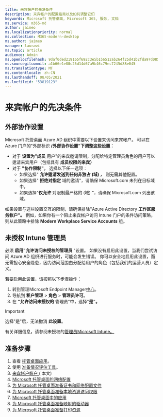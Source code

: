 ```yaml
---
title: 来宾帐户的先决条件
description: 来宾帐户的配置指南以及如何调整它们
keywords: Microsoft 托管桌面, Microsoft 365, 服务, 文档
ms.service: m365-md
author: jaimeo
ms.localizationpriority: normal
ms.collection: M365-modern-desktop
ms.author: jaimeo
manager: laurawi
ms.topic: article
audience: Admin
ms.openlocfilehash: 9daf0ded219165f692c3e5b1b6512ab264f25d41b2fda97d085a3443cbe506a3
ms.sourcegitcommit: a1b66e1e80c25d14d67a9b46c79ec7245d88e045
ms.translationtype: MT
ms.contentlocale: zh-CN
ms.lasthandoff: 08/05/2021
ms.locfileid: "53819123"
---
```

# <a name="prerequisites-for-guest-accounts"></a>来宾帐户的先决条件

## <a name="external-collaboration-settings"></a>外部协作设置

Microsoft 托管桌面 Azure AD 组织中需要以下设置来访问来宾帐户。 可以在 Azure 门户的"[](https://portal.azure.com)外部标识 **/外部协作设置"下调整这些设置**：

-   对于 **设置为"成员** 用户"的来宾邀请限制，分配给特定管理员角色的用户可以邀请来宾用户（包括具有 **成员权限的来宾）**
-   对于 **"协作限制"，** 选择以下任一选项：
    -   如果选择" **允许邀请发送到任何非独占 (域) ，** 则无需其他配置。
    -   如果选择" **拒绝对指定** 域的邀请"，请确保 Microsoft.com 未列在目标域中。
    -   如果选择"**仅允许** 对限制最严格的 (域) "，请确保 Microsoft.com 列出该域。 

如果设置与这些设置交互的限制，请确保排除"Azure Active Directory **工作区服务帐户"。** 例如，如果你有一个阻止来宾帐户访问 Intune 门户的条件访问策略，则从此策略中排除 **Modern Workplace Service Accounts** 组。

## <a name="unlicensed-intune-admin"></a>未授权 Intune 管理员

必须 **启用"允许访问未授权的管理员** "设置。 如果没有启用此设置，当我们尝试访问 Azure AD 组织进行服务时，可能会发生错误。 你可以安全地启用此设置，而无需担心安全隐患，因为访问范围由分配给用户的角色（包括我们的运营人员）定义。

若要启用此设置，请按照以下步骤操作：

1. 转到管理Microsoft Endpoint Manager[中心](https://go.microsoft.com/fwlink/?linkid=2109431)。
2. 导航到 **租户管理**  >  **角色**  >  **管理员许可**。
3. 在 **"允许访问未授权的** 管理员"中，选择"**是"。**

> [!IMPORTANT]
> 选择"是"后，无法撤消 **此设置**。

有关详细信息，请参阅未授权的[管理员Microsoft Intune。](/mem/intune/fundamentals/unlicensed-admins)

## <a name="steps-to-get-ready"></a>准备步骤

1. 查看 [托管桌面应用](prerequisites.md)。
2. 使用 [准备情况评估工具](readiness-assessment-tool.md)。
3. [来宾帐户帐户 (](guest-accounts.md) 本文) 
4. [Microsoft 托管桌面的网络配置](network.md)
5. [为 Microsoft 托管桌面准备证书和网络配置文件](certs-wifi-lan.md)
6. [为 Microsoft 托管桌面准备本地资源访问权限](authentication.md)
7. [Microsoft 托管桌面中的应用](apps.md)
8. [为 Microsoft 托管桌面准备映射的驱动器](mapped-drives.md)
9. [为 Microsoft 托管桌面准备打印资源](printing.md)
